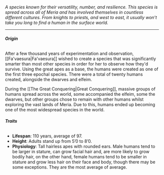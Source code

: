 _A species known for their versatility, number, and resilience. This species is spread across all of Meria and has involved themselves in countless different cultures. From knights to priests, and west to east, it usually won’t take you long to find a human in the surface world._

---
###### **Origin**
After a few thousand years of experimentation and observation, [[Fa'vaesura|Fa'vaesura]] wished to create a  species that was significantly smarter than most other species in order for her to observe how they'd survive. Using the great apes as a base, the humans were created as one of the first three epochal species. There were a total of twenty humans created, alongside the dwarves and elfeim.

During the [[The Great Conquering|Great Conquering]], massive groups of humans spread across the world, some accompanied the elfeim, some the dwarves, but other groups chose to remain with other humans whilst exploring the vast lands of Meria. Due to this, humans ended up becoming one of the most widespread species in the world.
###### **Traits**
- **Lifespan**: 110 years, average of 97.
- **Height**: Adults stand up from 5’0 to 8’0.
- **Physiology**: Tall hairless apes with rounded ears. Male humans tend to be larger in stature, can grow facial hair and, are more likely to grow bodily hair, on the other hand, female humans tend to be smaller in stature and grow less hair on their face and body, though there may be some exceptions. They are the most average of average.
